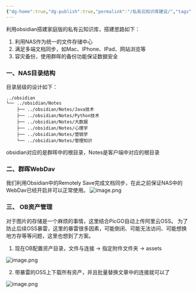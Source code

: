 ```yaml
---
{"dg-home":true,"dg-publish":true,"permalink":"/私有云知识库建设/","tags":["gardenEntry"],"dgPassFrontmatter":true}
---
```



利用obsidian搭建家庭版的私有云知识库，搭建思路如下：
1.  利用NAS作为统一的文件存储中心
2.  满足多端文档同步，如Mac、IPhone、IPad、网站浏览等
3.  容灾备份，使用群晖的备份功能保证数据安全

### 一、NAS目录结构

目录层级的设计如下：
```
../obsidian
└── ../obsidian/Notes
    ├── ../obsidian/Notes/Java技术
    ├── ../obsidian/Notes/Python技术
    ├── ../obsidian/Notes/大数据
    ├── ../obsidian/Notes/心理学
    ├── ../obsidian/Notes/营销学
    └── ../obsidian/Notes/管理知识
```
 
obsidian对应的是群晖中的根目录，Notes是客户端中对应的根目录

### 二、群晖WebDav
我们利用Obsidian中的Remotely Save完成文档同步，在此之前保证NAS中的WebDav已经开启并可以正常使用。
![image.png](https://hoey-images.oss-cn-hangzhou.aliyuncs.com/img/20231113141155.png)

### 三、 OB资产管理

对于图片的存储是一个麻烦的事情，这里结合PicGO自动上传阿里云OSS。
为了防止后续OSS暴雷，这里的暴雷很多因素，可能倒闭、可能无法访问、可能想换地方存等等问题，这里也想到了方案。

1. 现在OB配置资产目录，文件与连接 -> 指定附件文件夹 -> assets

![image.png](https://hoey-images.oss-cn-hangzhou.aliyuncs.com/img/20231115140502.png)

2. 带暴雷的OSS上下载所有资产，并且批量替换文章中的连接就可以了

![image.png](https://hoey-images.oss-cn-hangzhou.aliyuncs.com/img/20231115140635.png)
